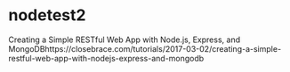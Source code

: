 # nodetest2
Creating a Simple RESTful Web App with Node.js, Express, and MongoDBhttps://closebrace.com/tutorials/2017-03-02/creating-a-simple-restful-web-app-with-nodejs-express-and-mongodb
